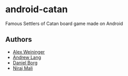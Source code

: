 # android-catan

Famous Settlers of Catan board game made on Android

## Authors

- [Alex Weininger](https://github.com/alexweininger)
- [Andrew Lang](https://github.com/AndrewLang98)
- [Daniel Borg](https://github.com/dborg291)
- [Niraj Mali]()

